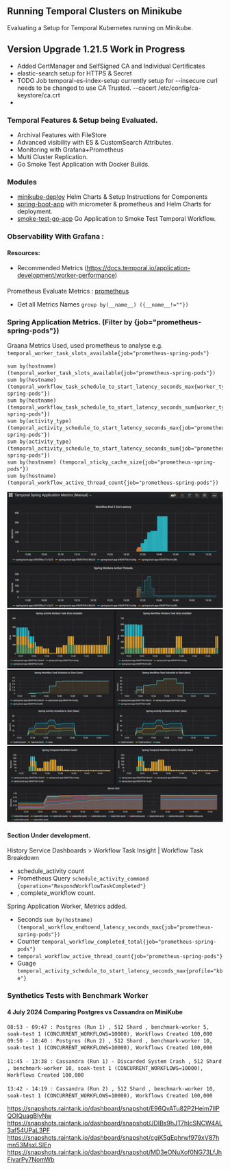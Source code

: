 ## Running Temporal Clusters on Minikube
 Evaluating a Setup for Temporal Kubernetes running on Minikube. 

## Version Upgrade 1.21.5 Work in Progress
 - Added CertManager and SelfSigned CA and Individual Certificates
 - elastic-search setup for HTTPS & Secret
 - TODO Job temporal-es-index-setup currently setup for --insecure curl needs to be changed to use CA Trusted. --cacert /etc/config/ca-keystore/ca.crt
 - 


### Temporal Features & Setup being Evaluated.  
 - Archival Features with FileStore
 - Advanced visibility with ES & CustomSearch Attributes.
 - Monitoring with Grafana+Prometheus  
 - Multi Cluster Replication.
 - Go Smoke Test Application with Docker Builds.

### Modules
 - [minikube-deploy](minikube-deploy/) Helm Charts & Setup Instructions for Components
 - [spring-boot-app](spring-boot-app/README.md) with micrometer & prometheus and Helm Charts for deployment.
 - [smoke-test-go-app](smoke-test-go-app) Go Application to Smoke Test Temporal Workflow.

### Observability With Grafana :

#### Resources:
 - Recommended Metrics (https://docs.temporal.io/application-development/worker-performance)

####
Prometheus Evaluate Metrics :
[prometheus](http://192.168.1.205:18080/graph?g0.expr=&g0.tab=1&g0.stacked=0&g0.show_exemplars=0&g0.range_input=1h)
- Get all Metrics Names ```group by(__name__) ({__name__!=""})```
### Spring Application Metrics. (Filter by {job="prometheus-spring-pods"})
Graana Metrics Used, used prometheus to analyse e.g. ```temporal_worker_task_slots_available{job="prometheus-spring-pods"}```
```
sum by(hostname) (temporal_worker_task_slots_available{job="prometheus-spring-pods"})
sum by(hostname) (temporal_workflow_task_schedule_to_start_latency_seconds_max{worker_type="WorkflowWorker",job="prometheus-spring-pods"})
sum by(hostname) (temporal_workflow_task_schedule_to_start_latency_seconds_sum{worker_type="WorkflowWorker",job="prometheus-spring-pods"})
sum by(activity_type) (temporal_activity_schedule_to_start_latency_seconds_max{job="prometheus-spring-pods"})
sum by(activity_type) (temporal_activity_schedule_to_start_latency_seconds_sum{job="prometheus-spring-pods"})
sum by(hostname) (temporal_sticky_cache_size{job="prometheus-spring-pods"})
sum by(hostname) (temporal_workflow_active_thread_count{job="prometheus-spring-pods"})
```

![grafana-temporal-worker.png](grafana-temporal-worker.png "grafana-temporal-worker.png")
![grafana-temporal-worker-slots.png](grafana-temporal-worker-slots.png "grafana-temporal-worker-slots.png")
![grafana-temporal-schedule-to-starts.png](grafana-temporal-schedule-to-starts.png "grafana-temporal-schedule-to-starts.png")
![grafana-temporal-cache-actiive-thread.png](grafana-temporal-cache-actiive-thread.png "grafana-temporal-cache-actiive-thread.png")

#### Section Under development.

History Service Dashboards > Workflow Task Insight | Workflow Task Breakdown
 - schedule_activity count 
 - Prometheus Query ```schedule_activity_command {operation="RespondWorkflowTaskCompleted"}```
 - , complete_workflow count.
 
 Spring Application Worker, Metrics added.  
 - Seconds ```sum by(hostname)(temporal_workflow_endtoend_latency_seconds_max{job="prometheus-spring-pods"})```
 - Counter ```temporal_workflow_completed_total{job="prometheus-spring-pods"}```
 - ```temporal_workflow_active_thread_count{job="prometheus-spring-pods"}```
 - Guage ```temporal_activity_schedule_to_start_latency_seconds_max{profile="kbe"}```

 ### Synthetics Tests with Benchmark Worker 
 #### 4 July 2024 Comparing Postgres vs Cassandra on MiniKube

```shell
08:53 - 09:47 : Postgres (Run 1) , 512 Shard , benchmark-worker 5, soak-test 1 (CONCURRENT_WORKFLOWS=10000), Workflows Created 100,000 
09:50 - 10:40 : Postgres (Run 2) , 512 Shard , benchmark-worker 10, soak-test 1 (CONCURRENT_WORKFLOWS=10000), Workflows Created 100,000 

11:45 - 13:38 : Cassandra (Run 1) - Discarded System Crash , 512 Shard , benchmark-worker 10, soak-test 1 (CONCURRENT_WORKFLOWS=10000), Workflows Created 100,000 

13:42 - 14:19 : Cassandra (Run 2) , 512 Shard , benchmark-worker 10, soak-test 1 (CONCURRENT_WORKFLOWS=10000), Workflows Created 100,000 
```

https://snapshots.raintank.io/dashboard/snapshot/E96QvATu82P2Heim7IlPQOIQuagBIyNw 
https://snapshots.raintank.io/dashboard/snapshot/JDIBs9hJT7hIcSNCW4AL3af54UPaL3PF 
https://snapshots.raintank.io/dashboard/snapshot/cgiK5gEphrwf979xV87hmn53MsxLSIEn 
https://snapshots.raintank.io/dashboard/snapshot/MD3eONuXof0NG73LfJhFiyarPy7NomWb 